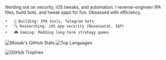 Nerding out on security, iOS tweaks, and automation. I reverse-engineer IPA files, build bots, and tweak apps for fun. Obsessed with efficiency.

	•	🔧 Building: IPA tools, Telegram bots
	•	🔍 Researching: iOS app security (RevenueCat, IAP)
	•	🎮 Gaming: Modding long-term strategy games

![Mosab's GitHub Stats](https://github-readme-stats.vercel.app/api?username=dangerouspixel&show_icons=true&theme=radical) ![Top Languages](https://github-readme-stats.vercel.app/api/top-langs/?username=dangerouspixel&layout=compact&theme=radical)

![GitHub Trophies](https://github-profile-trophy.vercel.app/?username=dangerouspixel&theme=onedark)
